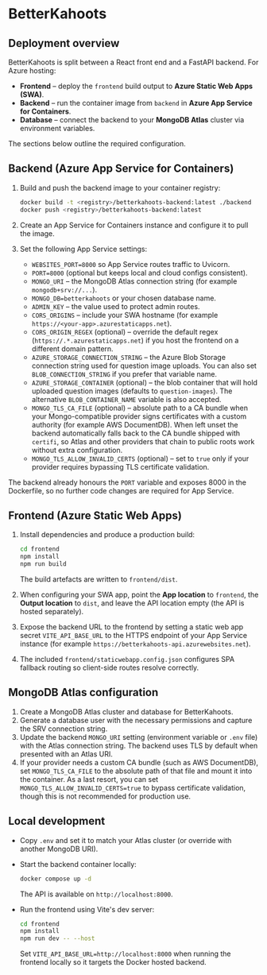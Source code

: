 # BetterKahoots

## Deployment overview

BetterKahoots is split between a React front end and a FastAPI backend.
For Azure hosting:

- **Frontend** – deploy the `frontend` build output to **Azure Static Web Apps (SWA)**.
- **Backend** – run the container image from `backend` in **Azure App Service for Containers**.
- **Database** – connect the backend to your **MongoDB Atlas** cluster via environment variables.

The sections below outline the required configuration.

## Backend (Azure App Service for Containers)

1. Build and push the backend image to your container registry:

   ```bash
   docker build -t <registry>/betterkahoots-backend:latest ./backend
   docker push <registry>/betterkahoots-backend:latest
   ```

2. Create an App Service for Containers instance and configure it to pull the image.
3. Set the following App Service settings:
   - `WEBSITES_PORT=8000` so App Service routes traffic to Uvicorn.
   - `PORT=8000` (optional but keeps local and cloud configs consistent).
   - `MONGO_URI` – the MongoDB Atlas connection string (for example `mongodb+srv://...`).
   - `MONGO_DB=betterkahoots` or your chosen database name.
   - `ADMIN_KEY` – the value used to protect admin routes.
   - `CORS_ORIGINS` – include your SWA hostname (for example `https://<your-app>.azurestaticapps.net`).
   - `CORS_ORIGIN_REGEX` (optional) – override the default regex (`https://.*.azurestaticapps.net`) if you host the frontend on a different domain pattern.
   - `AZURE_STORAGE_CONNECTION_STRING` – the Azure Blob Storage connection string used for question image uploads. You can also set `BLOB_CONNECTION_STRING` if you prefer that variable name.
   - `AZURE_STORAGE_CONTAINER` (optional) – the blob container that will hold uploaded question images (defaults to `question-images`). The alternative `BLOB_CONTAINER_NAME` variable is also accepted.
   - `MONGO_TLS_CA_FILE` (optional) – absolute path to a CA bundle when your Mongo-compatible provider signs certificates with a custom authority (for example AWS DocumentDB). When left unset the backend automatically falls back to the CA bundle shipped with `certifi`, so Atlas and other providers that chain to public roots work without extra configuration.
   - `MONGO_TLS_ALLOW_INVALID_CERTS` (optional) – set to `true` only if your provider requires bypassing TLS certificate validation.


The backend already honours the `PORT` variable and exposes 8000 in the Dockerfile, so no
further code changes are required for App Service.

## Frontend (Azure Static Web Apps)

1. Install dependencies and produce a production build:

   ```bash
   cd frontend
   npm install
   npm run build
   ```

   The build artefacts are written to `frontend/dist`.

2. When configuring your SWA app, point the **App location** to `frontend`, the **Output location**
   to `dist`, and leave the API location empty (the API is hosted separately).
3. Expose the backend URL to the frontend by setting a static web app secret `VITE_API_BASE_URL`
   to the HTTPS endpoint of your App Service instance (for example `https://betterkahoots-api.azurewebsites.net`).
4. The included `frontend/staticwebapp.config.json` configures SPA fallback routing so client-side
   routes resolve correctly.

## MongoDB Atlas configuration

1. Create a MongoDB Atlas cluster and database for BetterKahoots.
2. Generate a database user with the necessary permissions and capture the SRV connection string.
3. Update the backend `MONGO_URI` setting (environment variable or `.env` file) with the Atlas
   connection string. The backend uses TLS by default when presented with an Atlas URI.
4. If your provider needs a custom CA bundle (such as AWS DocumentDB), set `MONGO_TLS_CA_FILE` to the absolute path of that
   file and mount it into the container. As a last resort, you can set `MONGO_TLS_ALLOW_INVALID_CERTS=true` to bypass
   certificate validation, though this is not recommended for production use.

## Local development

- Copy `.env` and set it to match your Atlas cluster (or override with another MongoDB URI).
- Start the backend container locally:

  ```bash
  docker compose up -d
  ```

  The API is available on `http://localhost:8000`.

- Run the frontend using Vite's dev server:

  ```bash
  cd frontend
  npm install
  npm run dev -- --host
  ```

  Set `VITE_API_BASE_URL=http://localhost:8000` when running the frontend locally so it targets the
  Docker hosted backend.
